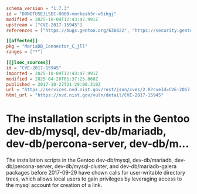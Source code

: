 ```toml
schema_version = "1.7.3"
id = "DONOTUSEJLSEC-0000-mnrkesh3r-w5ihgj"
modified = 2025-10-04T12:43:47.991Z
upstream = ["CVE-2017-15945"]
references = ["https://bugs.gentoo.org/630822", "https://security.gentoo.org/glsa/201711-04", "https://bugs.gentoo.org/630822", "https://security.gentoo.org/glsa/201711-04"]

[[affected]]
pkg = "MariaDB_Connector_C_jll"
ranges = ["*"]

[[jlsec_sources]]
id = "CVE-2017-15945"
imported = 2025-10-04T12:43:47.991Z
modified = 2025-04-20T01:37:25.860Z
published = 2017-10-27T21:29:00.310Z
url = "https://services.nvd.nist.gov/rest/json/cves/2.0?cveId=CVE-2017-15945"
html_url = "https://nvd.nist.gov/vuln/detail/CVE-2017-15945"
```

# The installation scripts in the Gentoo dev-db/mysql, dev-db/mariadb, dev-db/percona-server, dev-db/m...

The installation scripts in the Gentoo dev-db/mysql, dev-db/mariadb, dev-db/percona-server, dev-db/mysql-cluster, and dev-db/mariadb-galera packages before 2017-09-29 have chown calls for user-writable directory trees, which allows local users to gain privileges by leveraging access to the mysql account for creation of a link.

